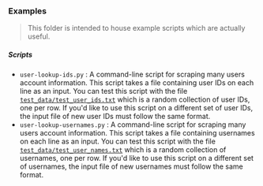 ### Examples

> This folder is intended to house example scripts which are actually useful.


##### Scripts
* `user-lookup-ids.py` : A command-line script for scraping many users account information. This script takes a file containing user IDs on each line as an input. You can test this script with the file [`test_data/test_user_ids.txt`](https://github.com/truthy/osometweet/blob/master/examples/test_data/test_user_ids.txt) which is a random collection of user IDs, one per row. If you'd like to use this script on a different set of user IDs, the input file of new user IDs must follow the same format.
* `user-lookup-usernames.py` : A command-line script for scraping many users account information. This script takes a file containing usernames on each line as an input. You can test this script with the file [`test_data/test_user_names.txt`](https://github.com/osome-iu/osometweet/blob/documentation/examples/test_data/test_user_names.txt) which is a random collection of usernames, one per row. If you'd like to use this script on a different set of usernames, the input file of new usernames must follow the same format.
